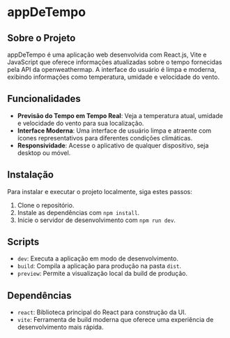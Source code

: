# appDeTempo




## Sobre o Projeto
appDeTempo é uma aplicação web desenvolvida com React.js, Vite e JavaScript que oferece informações atualizadas sobre o tempo fornecidas pela API da openweathermap. A interface do usuário é limpa e moderna, exibindo informações como temperatura, umidade e velocidade do vento.


## Funcionalidades
- **Previsão do Tempo em Tempo Real**: Veja a temperatura atual, umidade e velocidade do vento para sua localização.
- **Interface Moderna**: Uma interface de usuário limpa e atraente com ícones representativos para diferentes condições climáticas.
- **Responsividade**: Acesse o aplicativo de qualquer dispositivo, seja desktop ou móvel.

## Instalação
Para instalar e executar o projeto localmente, siga estes passos:
1. Clone o repositório.
2. Instale as dependências com `npm install`.
3. Inicie o servidor de desenvolvimento com `npm run dev`.

## Scripts
- `dev`: Executa a aplicação em modo de desenvolvimento.
- `build`: Compila a aplicação para produção na pasta `dist`.
- `preview`: Permite a visualização local da build de produção.

## Dependências
- `react`: Biblioteca principal do React para construção da UI.
- `vite`: Ferramenta de build moderna que oferece uma experiência de desenvolvimento mais rápida.

